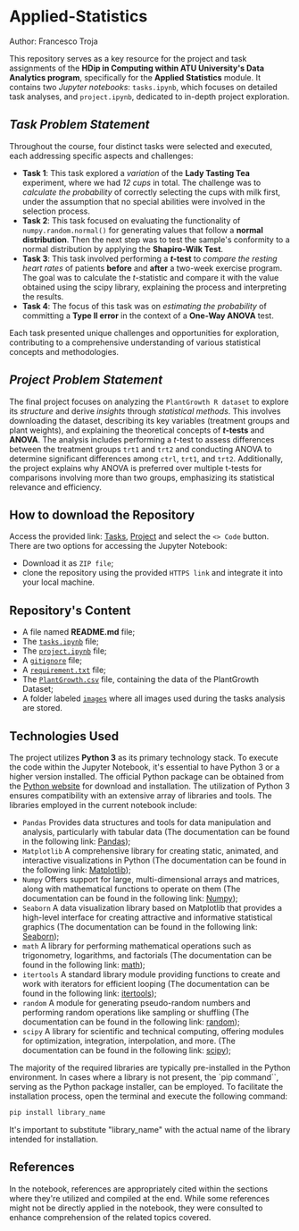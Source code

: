 # Applied-Statistics

Author: Francesco Troja

This repository serves as a key resource for the project and task assignments of the **HDip in Computing within ATU University's Data Analytics program**, specifically for the **Applied Statistics** module. It contains two *Jupyter notebooks*: `tasks.ipynb`, which focuses on detailed task analyses, and `project.ipynb`, dedicated to in-depth project exploration.

## *Task Problem Statement*

Throughout the course, four distinct tasks were selected and executed, each addressing specific aspects and challenges:

- **Task 1**: This task explored a *variation* of the **Lady Tasting Tea** experiment, where we had *12 cups* in total. The challenge was to *calculate the probability* of correctly selecting the cups with milk first, under the assumption that no special abilities were involved in the selection process.
- **Task 2**: This task focused on evaluating the functionality of `numpy.random.normal()` for generating values that follow a **normal distribution**. Then the next step was to test the sample's conformity to a normal distribution by applying the **Shapiro-Wilk Test**.
- **Task 3**: This task involved performing a **$t$-test** to *compare the resting heart rates* of patients **before** and **after** a two-week exercise program. The goal was to calculate the $t$-statistic and compare it with the value obtained using the scipy library, explaining the process and interpreting the results.
- **Task 4**: The focus of this task was on *estimating the probability* of committing a **Type II error** in the context of a **One-Way ANOVA** test.

Each task presented unique challenges and opportunities for exploration, contributing to a comprehensive understanding of various statistical concepts and methodologies.

## *Project Problem Statement*

The final project focuses on analyzing the `PlantGrowth R dataset` to explore its *structure* and derive *insights* through *statistical methods*. This involves downloading the dataset, describing its key variables (treatment groups and plant weights), and explaining the theoretical concepts of **$t$-tests** and **ANOVA**. The analysis includes performing a $t$-test to assess differences between the treatment groups `trt1` and `trt2` and conducting ANOVA to determine significant differences among `ctrl`, `trt1`, and `trt2`. Additionally, the project explains why ANOVA is preferred over multiple t-tests for comparisons involving more than two groups, emphasizing its statistical relevance and efficiency.

## How to download the Repository

Access the provided link: [Tasks](hhttps://github.com/C-3sc0/applied_statistics/blob/main/tasks.ipynb), [Project](https://github.com/C-3sc0/applied_statistics/blob/main/project.ipynb) and select the `<> Code` button. There are two options for accessing the Jupyter Notebook:

- Download it as `ZIP file`;
- clone the repository using the provided `HTTPS link` and integrate it into your local machine.

## Repository's Content

- A file named **README.md** file;
- The [`tasks.ipynb`](hhttps://github.com/C-3sc0/applied_statistics/blob/main/tasks.ipynb) file;
- The [`project.ipynb`](https://github.com/C-3sc0/applied_statistics/blob/main/project.ipynb) file;
- A [`gitignore`](https://github.com/C-3sc0/applied_statistics/blob/main/.gitignore) file;
- A [`requirement.txt`](https://github.com/C-3sc0/applied_statistics/blob/main/requirements.txt) file;
- The [`PlantGrowth.csv`](https://github.com/C-3sc0/applied_statistics/blob/main/PlantGrowth.csv) file, containing the data of the PlantGrowth Dataset;
- A folder labeled [`images`](https://github.com/C-3sc0/applied_statistics/tree/main/images) where all images used during the tasks analysis are stored.

## Technologies Used

The project utilizes **Python 3** as its primary technology stack. To execute the code within the Jupyter Notebook, it's essential to have Python 3 or a higher version installed. The official Python package can be obtained from the [Python website](https://www.python.org/downloads/) for download and installation. The utilization of Python 3 ensures compatibility with an extensive array of libraries and tools.
The libraries employed in the current notebook include:

- `Pandas`  Provides data structures and tools for data manipulation and analysis, particularly with tabular data (The documentation can be found in the following link: [Pandas](https://pandas.pydata.org/docs/));
- `Matplotlib` A comprehensive library for creating static, animated, and interactive visualizations in Python (The documentation can be found in the following link: [Matplotlib](https://matplotlib.org/stable/index.html));
- `Numpy` Offers support for large, multi-dimensional arrays and matrices, along with mathematical functions to operate on them (The documentation can be found in the following link: [Numpy](https://numpy.org/doc/stable/));
- `Seaborn` A data visualization library based on Matplotlib that provides a high-level interface for creating attractive and informative statistical graphics (The documentation can be found in the following link: [Seaborn](https://seaborn.pydata.org/));
- `math` A library for performing mathematical operations such as trigonometry, logarithms, and factorials (The documentation can be found in the following link: [math](https://docs.python.org/3/library/math.html));
- `itertools` A standard library module providing functions to create and work with iterators for efficient looping (The documentation can be found in the following link: [itertools](https://docs.python.org/3/library/itertools.html));
- `random` A module for generating pseudo-random numbers and performing random operations like sampling or shuffling (The documentation can be found in the following link: [random](https://python.readthedocs.io/en/stable/library/random.html));
- `scipy` A library for scientific and technical computing, offering modules for optimization, integration, interpolation, and more. (The documentation can be found in the following link: [scipy](https://scipy.org/));

The majority of the required libraries are typically pre-installed in the Python environment. In cases where a library is not present, the `pip command``, serving as the Python package installer, can be employed. To facilitate the installation process, open the terminal and execute the following command:

```python
pip install library_name
```

It's important to substitute "library_name" with the actual name of the library intended for installation.

## References

In the notebook, references are appropriately cited within the sections where they're utilized and compiled at the end. While some references might not be directly applied in the notebook, they were consulted to enhance comprehension of the related topics covered.
